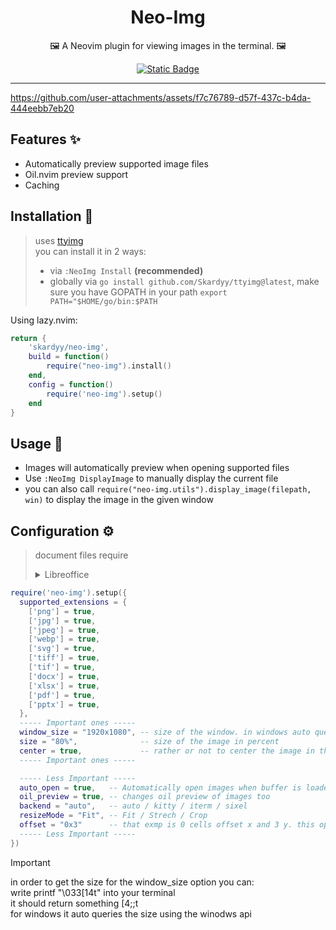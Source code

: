 <h1 align="center">Neo-Img</h1>  
<p align="center">🖼️ A Neovim plugin for viewing images in the terminal. 🖼️</p> 
<div align="center">
    
[![Static Badge](https://img.shields.io/badge/neovim-3CA628?logo=neovim&logoColor=3CA628&label=built%20for&labelColor=15161b)](https://neovim.io)
</div>

---
https://github.com/user-attachments/assets/f7c76789-d57f-437c-b4da-444eebb7eb20

## Features ✨  
- Automatically preview supported image files
- Oil.nvim preview support
- Caching

## Installation 🚀  

> uses [ttyimg](https://github.com/Skardyy/ttyimg)  
> you can install it in 2 ways:  
> * via `:NeoImg Install` **(recommended)**
> * globally via `go install github.com/Skardyy/ttyimg@latest`, make sure you have GOPATH in your path `export PATH="$HOME/go/bin:$PATH`

Using lazy.nvim:
```lua
return {
    'skardyy/neo-img',
    build = function()
        require("neo-img").install()
    end,
    config = function()
        require('neo-img').setup()
    end
}
```

## Usage 💼  
- Images will automatically preview when opening supported files  
- Use `:NeoImg DisplayImage` to manually display the current file  
- you can also call `require("neo-img.utils").display_image(filepath, win)` to display the image in the given window  

## Configuration ⚙️  
> document files require 
><details>
>  <summary>Libreoffice</summary>
> 
>  ```txt
>    make sure its installed and in your path  
>    * window: its called soffice and should be in C:\Program Files\LibreOffice\program 
>    * linux: should be in the path automatically
>  ```
> </details>
```lua
require('neo-img').setup({
  supported_extensions = {
    ['png'] = true,
    ['jpg'] = true,
    ['jpeg'] = true,
    ['webp'] = true,
    ['svg'] = true,
    ['tiff'] = true,
    ['tif'] = true,
    ['docx'] = true,
    ['xlsx'] = true,
    ['pdf'] = true,
    ['pptx'] = true,
  },
  ----- Important ones -----
  window_size = "1920x1080", -- size of the window. in windows auto queries using windows api, linux in the TODO. see below how to get the size of window in linux
  size = "80%",              -- size of the image in percent
  center = true,             -- rather or not to center the image in the window
  ----- Important ones -----

  ----- Less Important -----
  auto_open = true,   -- Automatically open images when buffer is loaded
  oil_preview = true, -- changes oil preview of images too
  backend = "auto",   -- auto / kitty / iterm / sixel
  resizeMode = "Fit", -- Fit / Strech / Crop
  offset = "0x3"      -- that exmp is 0 cells offset x and 3 y. this options is irrelevant when centered
  ----- Less Important -----
})
```  

> [!Important]
> in order to get the size for the window_size option you can:  
> write printf "\033[14t" into your terminal  
> it should return something [4;<height>;<width>t  
> for windows it auto queries the size using the winodws api

